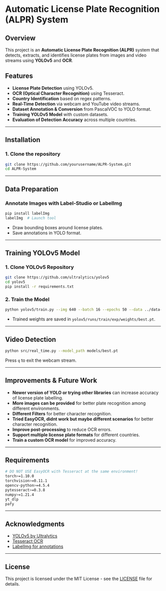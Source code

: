 # Automatic License Plate Recognition (ALPR) System

## Overview
This project is an **Automatic License Plate Recognition (ALPR)** system that detects, extracts, and identifies license plates from images and video streams using **YOLOv5** and **OCR**.

## Features
- **License Plate Detection** using YOLOv5.
- **OCR (Optical Character Recognition)** using Tesseract.
- **Country Identification** based on regex patterns.
- **Real-Time Detection** via webcam and YouTube video streams.
- **Dataset Annotation & Conversion** from PascalVOC to YOLO format.
- **Training YOLOv5 Model** with custom datasets.
- **Evaluation of Detection Accuracy** across multiple countries.


---

## Installation
### 1. Clone the repository
```bash
git clone https://github.com/yourusername/ALPR-System.git
cd ALPR-System
```

---

## Data Preparation
### Annotate Images with Label-Studio or LabelImg
```bash
pip install labelImg
labelImg  # Launch tool
```
- Draw bounding boxes around license plates.
- Save annotations in YOLO format.

---

## Training YOLOv5 Model
### 1. Clone YOLOv5 Repository
```bash
git clone https://github.com/ultralytics/yolov5
cd yolov5
pip install -r requirements.txt
```

### 2. Train the Model
```bash
python yolov5/train.py --img 640 --batch 16 --epochs 50 --data ../data-yolo.yaml --weights yolov5s.pt
```
- Trained weights are saved in `yolov5/runs/train/exp/weights/best.pt`.

---

## Video Detection

```bash
python src/real_time.py --model_path models/best.pt
```
Press `q` to exit the webcam stream.

---

## Improvements & Future Work
- **Newer version of YOLO or trying other libraries** can increase accuracy of license plate labelling.
- **More images can be provided** for better plate recognition among different environments.
- **Different Filters** for better character recognition.
- **Tried EasyOCR, didnt work but maybe different scenarios** for better character recognition.
- **Improve post-processing** to reduce OCR errors.
- **Support multiple license plate formats** for different countries.
- **Train a custom OCR model** for improved accuracy.

---

## Requirements
```bash
# DO NOT USE EasyOCR with Tesseract at the same environment!
torch>=1.10.0
torchvision>=0.11.1
opencv-python>=4.5.4
pytesseract>=0.3.8
numpy>=1.21.4
yt_dlp
pafy
```

---

## Acknowledgments
- [YOLOv5 by Ultralytics](https://github.com/ultralytics/yolov5)
- [Tesseract OCR](https://github.com/tesseract-ocr/tesseract)
- [LabelImg for annotations](https://github.com/heartexlabs/labelImg)

---

## License
This project is licensed under the MIT License - see the [LICENSE](LICENSE) file for details.